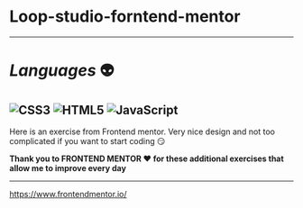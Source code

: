 # Loop-studio-forntend-mentor
---
# *Languages* :alien:


![CSS3](https://img.shields.io/badge/css3-%231572B6.svg?style=for-the-badge&logo=css3&logoColor=white)
![HTML5](https://img.shields.io/badge/html5-%23E34F26.svg?style=for-the-badge&logo=html5&logoColor=white)
![JavaScript](https://img.shields.io/badge/javascript-%23323330.svg?style=for-the-badge&logo=javascript&logoColor=%23F7DF1E)
---
Here is an exercise from Frontend mentor. 
Very nice design and not too complicated if you want to start coding :smirk:

**Thank you to FRONTEND MENTOR :heart: for these additional exercises that allow me to improve every day**

---

https://www.frontendmentor.io/

